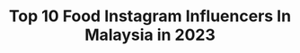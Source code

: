 ---
title: Top 10 Food Instagram Influencers In Malaysia in 2023
description: >-
  Find top food Instagram influencers in Malaysia in 2023. Most popular hashtags: #ootd #amar #dametraveler.
platform: Instagram
hits: 168
text_top: Analyze the most popular Instagram influencers on inBeat.
text_bottom: Our search engine aggregates 168 Instagram influencers like this in Malaysia for you to collaborate.
profiles:
  - username: "joyentan"
    fullname: >-
      Jo Yen Tan 祖嫣
    bio: >-
      ACCA Student | Content Creator | Food Explorer | Collab/Sponsor: joyenjoyen@gmail.com ❤️ @alovelycouplelife @joyentan_
    location: "Malaysia"
    followers: 16017
    engagement: 261
    commentsToLikes: 0.122619
    id: ckaorkslhnoar0i78bawjwshh
    verified: false
    hashtags: "#shopback11kchallenge, #joyenjoshjourney, #drwu, #watsonsbeautybox"
  - username: "deakenw"
    fullname: >-
      Ken Dea Wardani
    bio: >-
      Can't live without traveling, food, culture @saturasabydea / @travelwithmamba / @bukaan.moment 💌 : wardani.deak@gmail.com
    location: "Malaysia"
    followers: 32287
    engagement: 108
    commentsToLikes: 0.077093
    id: ck5bza7hoqqvo0i11sj2dtx1b
    verified: false
    hashtags: "#exoticntt, #rindulabuanbajo, #wonderfullindonesia, #exploreflorata"
  - username: "tachichosz"
    fullname: >-
      Atasha A.
    bio: >-
      @facetheory DISC 20% (BBTACHICHOSZ) Constantly hungry. TRAVEL • LIFESTYLE • FOOD •🐈 📍KL, Malaysia 🇲🇾
    location: "Malaysia"
    followers: 40163
    engagement: 538
    commentsToLikes: 0.067594
    id: ckf5ofhp021w30j23rzue25qx
    verified: false
    hashtags: "#timeoutlisbon, #inspo, #agameoftones, #sheisnotlost"
  - username: "blogitwithaqsa_"
    fullname: >-
      ✨ AQSA ALI ✨
    bio: >-
      🔆 Welcome to my Instagram 🔆 Fashion•beauty•lifestyle•food Dm for PR/ Collab / review 📥 Pakistan, Karachi 📍🇵🇰
    location: "Malaysia"
    followers: 25742
    engagement: 166
    commentsToLikes: 0.059595
    id: ck0vxl3nmzfk80i19bvk8axkb
    verified: false
    hashtags: "#muharram1442"
  - username: "ohfishiee"
    fullname: >-
      °· F I S H ·°
    bio: >-
      😄Travel, Beauty, Food Blogger 💌Ads/sponsorship: ohfishie@gmail.com ❤WWW.OHFISHIEE.COM BIG GIVEAWAY👇🏻
    location: "Malaysia"
    followers: 20445
    engagement: 503
    commentsToLikes: 0.015641
    id: ck0w5haxf3n6e0i19rr26hnc7
    verified: false
    hashtags: "#ohfishieetravels, #ohfishieeootd, #ohfishieebeauty, #discoverhongkong"
  - username: "ishanorsham"
    fullname: >-
      𝗜𝘀𝗵𝗮 𝗡𝗼𝗿𝘀𝗵𝗮𝗺
    bio: >-
      🎥 Tv Host/Content Creator 🤍 Travel,Food,Tiktok,Emceeing,Fitness,Skincare 📩 Business/Collaboration/Review
    location: "Malaysia"
    followers: 38134
    engagement: 324
    commentsToLikes: 0.042789
    id: ck5bwklj4lvu10i11rjmojut1
    verified: false
    hashtags: "#dwinmy, #pomelofashion, #klairsmy, #sale"
  - username: "danielfongwc"
    fullname: >-
      Daniel Fong
    bio: >-
      Monash alumni 2016 📒 Singing 🎤 Acting 👨🏻 Food junkie 🍔 Email for collaborations Subscribe to my Facebook page too ⬇️
    location: "Malaysia"
    followers: 44939
    engagement: 413
    commentsToLikes: 0.010364
    id: ck6ttezj3a94j0j714dlje3r3
    verified: false
    hashtags: "#hadalabomalaysia, #derhakacintajebat, #hadalabo10thanniversary, #guessmy"
  - username: "alfredchia"
    fullname: >-
      Alfred chia
    bio: >-
      •KUL / PEN •MY 📍 •Travel || Lifestyle || Food || Gym
    location: "Malaysia"
    followers: 22404
    engagement: 273
    commentsToLikes: 0.029006
    id: ck5hk1g5nhmf20i11gwfyg5px
    verified: false
    hashtags: "#frenchbulldogs, #halloween"
  - username: "_melissayang"
    fullname: >-
      Health & Wellness
    bio: >-
      Shop now @foodspaceasia
    location: "Malaysia"
    followers: 5109
    engagement: 869
    commentsToLikes: 0.032836
    id: ckaorn3o1nyu80i782m8ssnd9
    verified: false
    hashtags: "#ecommerce, #pincha, #aloboutmentalhealth, #unleashyourchakra"
  - username: "angel.nggg"
    fullname: >-
      A N G E L 慧慧 🦄 Dermind执行董事
    bio: >-
      Lifestyle | Beauty | Fitness | Food | Pet | Travel 🐶 @happy_little_pom 💋 TikTok : angel.ngggg 📩 Job enquiry > Dm | email angelngnkh@gmail.com
    location: "Malaysia"
    followers: 122885
    engagement: 384
    commentsToLikes: 0.004700
    id: ck8sy1ay6jdxc0j78i93iv46o
    verified: false
    hashtags: "#shopeemy1010, #shopeemy, #shopeebrandsfestival, #lovesimpleyoung"
---